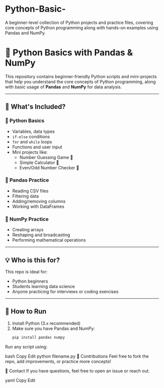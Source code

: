 # Python-Basic-
A beginner-level collection of Python projects and practice files, covering core concepts of Python programming along with hands-on examples using Pandas and NumPy.
# 🐍 Python Basics with Pandas & NumPy

This repository contains beginner-friendly Python scripts and mini-projects that help you understand the core concepts of Python programming, along with basic usage of **Pandas** and **NumPy** for data analysis.

---

## 📘 What's Included?

### 🔹 Python Basics
- Variables, data types
- `if-else` conditions
- `for` and `while` loops
- Functions and user input
- Mini projects like:
  - Number Guessing Game 🎲
  - Simple Calculator 🧮
  - Even/Odd Number Checker 🔢

### 🔹 Pandas Practice
- Reading CSV files
- Filtering data
- Adding/removing columns
- Working with DataFrames

### 🔹 NumPy Practice
- Creating arrays
- Reshaping and broadcasting
- Performing mathematical operations

---

## 💡 Who is this for?
This repo is ideal for:
- Python beginners
- Students learning data science
- Anyone practicing for interviews or coding exercises

---

## 🚀 How to Run

1. Install Python (3.x recommended)
2. Make sure you have Pandas and NumPy:
   ```bash
   pip install pandas numpy
Run any script using:

bash
Copy
Edit
python filename.py
🙌 Contributions
Feel free to fork the repo, add improvements, or practice more concepts!

📩 Contact
If you have questions, feel free to open an issue or reach out.

yaml
Copy
Edit

